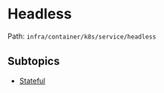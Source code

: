 # Headless

Path: `infra/container/k8s/service/headless`

## Subtopics
- [Stateful](./stateful/README.md)
